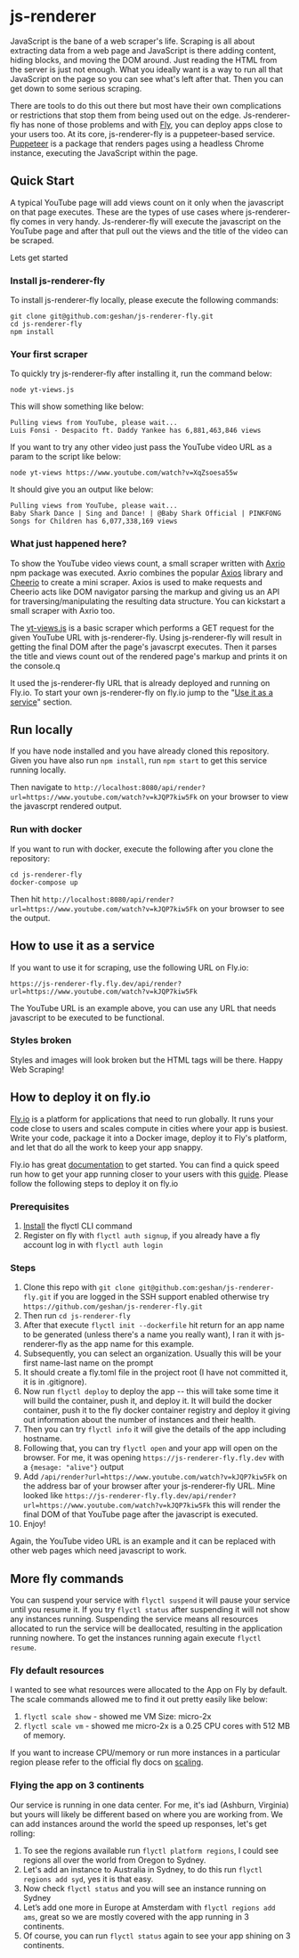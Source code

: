 # js-renderer

JavaScript is the bane of a web scraper's life. Scraping is all about extracting data from a web page and JavaScript is there adding content, hiding blocks, and moving the DOM around. Just reading the HTML from the server is just not enough. What you ideally want is a way to run all that JavaScript on the page so you can see what's left after that. Then you can get down to some serious scraping.

There are tools to do this out there but most have their own complications or restrictions that stop them from being used out on the edge. Js-renderer-fly has none of those problems and with [Fly](https://fly.io), you can deploy apps close to your users too. At its core, js-renderer-fly is a puppeteer-based service. [Puppeteer](https://pptr.dev/) is a package that renders pages using a headless Chrome instance, executing the JavaScript within the page.

## Quick Start

A typical YouTube page will add views count on it only when the javascript on that page executes. These are the types of use cases where js-renderer-fly comes in very handy. Js-renderer-fly will execute the javascript on the YouTube page and after that pull out the views and the title of the video can be scraped.

Lets get started

### Install js-renderer-fly

To install js-renderer-fly locally, please execute the following commands:

```
git clone git@github.com:geshan/js-renderer-fly.git
cd js-renderer-fly
npm install
```

### Your first scraper

To quickly try js-renderer-fly after installing it, run the command below:

```
node yt-views.js
```

This will show something like below:

```
Pulling views from YouTube, please wait...
Luis Fonsi - Despacito ft. Daddy Yankee has 6,881,463,846 views
```

If you want to try any other video just pass the YouTube video URL as a param to the script like below:

```
node yt-views https://www.youtube.com/watch?v=XqZsoesa55w
```

It should give you an output like below:

```
Pulling views from YouTube, please wait...
Baby Shark Dance | Sing and Dance! | @Baby Shark Official | PINKFONG Songs for Children has 6,077,338,169 views
```

### What just happened here?

To show the YouTube video views count, a small scraper written with [Axrio](https://www.npmjs.com/package/@geshan/axrio) npm package was executed. Axrio combines the popular [Axios](https://www.npmjs.com/package/axios) library and [Cheerio](https://www.npmjs.com/package/cheerio) to create a mini scraper. Axios is used to make requests and Cheerio acts like DOM navigator parsing the markup and giving us an API for traversing/manipulating the resulting data structure. You can kickstart a small scraper with Axrio too.

The [yt-views.js](./yt-views) is a basic scraper which performs a GET request for the given YouTube URL with js-renderer-fly. Using js-renderer-fly will result in getting the final DOM after the page's javascrpt executes. Then it parses the title and views count out of the rendered page's markup and prints it on the console.q

It used the js-renderer-fly URL that is already deployed and running on Fly.io. To start your own js-renderer-fly on fly.io jump to the "[Use it as a service](#how-to-use-it-as-a-service)" section.

## Run locally

If you have node installed and you have already cloned this repository. Given you have also run `npm install`,  run `npm start` to get this service running locally.

Then navigate to `http://localhost:8080/api/render?url=https://www.youtube.com/watch?v=kJQP7kiw5Fk` on your browser to view the javascrpt rendered output.

### Run with docker

If you want to run with docker, execute the following after you clone the repository:

```
cd js-renderer-fly
docker-compose up
```

Then hit `http://localhost:8080/api/render?url=https://www.youtube.com/watch?v=kJQP7kiw5Fk` on your browser to see the output.

## How to use it as a service

If you want to use it for scraping, use the following URL on Fly.io:

```
https://js-renderer-fly.fly.dev/api/render?url=https://www.youtube.com/watch?v=kJQP7kiw5Fk
```

The YouTube URL is an example above, you can use any URL that needs javascript to be executed to be functional.

### Styles broken

Styles and images will look broken but the HTML tags will be there. Happy Web Scraping!

## How to deploy it on fly.io

[Fly.io](https://fly.io) is a platform for applications that need to run globally. It runs your code close to users and scales compute in cities where your app is busiest. Write your code, package it into a Docker image, deploy it to Fly's platform, and let that do all the work to keep your app snappy.

Fly.io has great [documentation](https://fly.io/docs/) to get started. You can find a quick speed run how to get your app running closer to your users with this [guide](https://fly.io/docs/speedrun/). Please follow the following steps to deploy it on fly.io

### Prerequisites

1. [Install](https://fly.io/docs/getting-started/installing-flyctl/) the flyctl CLI command
1. Register on fly with `flyctl auth signup`, if you already have a fly account log in with `flyctl auth login`

### Steps

1. Clone this repo with `git clone git@github.com:geshan/js-renderer-fly.git` if you are logged in the SSH support enabled otherwise try `https://github.com/geshan/js-renderer-fly.git`
1. Then run `cd js-renderer-fly`
1. After that execute `flyctl init --dockerfile` hit return for an app name to be generated (unless there's a name you really want), I ran it with js-renderer-fly as the app name for this example.
1. Subsequently, you can select an organization. Usually this will be your first name-last name on the prompt
1. It should create a fly.toml file in the project root (I have not committed it, it is in .gitignore).
1. Now run `flyctl deploy` to deploy the app -- this will take some time it will build the container, push it, and deploy it. It will build the docker container, push it to the fly docker container registry and deploy it giving out information about the number of instances and their health.
1. Then you can try `flyctl info` it will give the details of the app including hostname.
1. Following that, you can try `flyctl open` and your app will open on the browser. For me, it was opening `https://js-renderer-fly.fly.dev` with a `{mesage: "alive"}` output
1. Add `/api/render?url=https://www.youtube.com/watch?v=kJQP7kiw5Fk` on the address bar of your browser after your js-renderer-fly URL. Mine looked like `https://js-renderer-fly.fly.dev/api/render?url=https://www.youtube.com/watch?v=kJQP7kiw5Fk` this will render the final DOM of that YouTube page after the javascript is executed.
1. Enjoy!

Again, the YouTube video URL is an example and it can be replaced with other web pages which need javascript to work.

## More fly commands

You can suspend your service with `flyctl suspend` it will pause your service until you resume it. If you try `flyctl status` after suspending it will not show any instances running. Suspending the service means all resources allocated to run the service will be deallocated, resulting in the application running nowhere. To get the instances running again execute `flyctl resume`.

### Fly default resources

I wanted to see what resources were allocated to the App on Fly by default. The scale commands allowed me to find it out pretty easily like below:

1. `flyctl scale show` - showed me VM Size: micro-2x
1. `flyctl scale vm` - showed me micro-2x is a 0.25 CPU cores with 512 MB of memory.

If you want to increase CPU/memory or run more instances in a particular region please refer to the official fly docs on [scaling](https://fly.io/docs/scaling/).

### Flying the app on 3 continents

Our service is running in one data center. For me, it's iad (Ashburn, Virginia) but yours will likely be different based on where you are working from. We can add instances around the world the speed up responses, let's get rolling:

1. To see the regions available run `flyctl platform regions`, I could see regions all over the world from Oregon to Sydney.
1. Let's add an instance to Australia in Sydney, to do this run `flyctl regions add syd`, yes it is that easy.
1. Now check `flyctl status` and you will see an instance running on Sydney
1. Let’s add one more in Europe at Amsterdam with `flyctl regions add ams`, great so we are mostly covered with the app running in 3 continents.
1. Of course, you can run `flyctl status` again to see your app shining on 3 continents.
